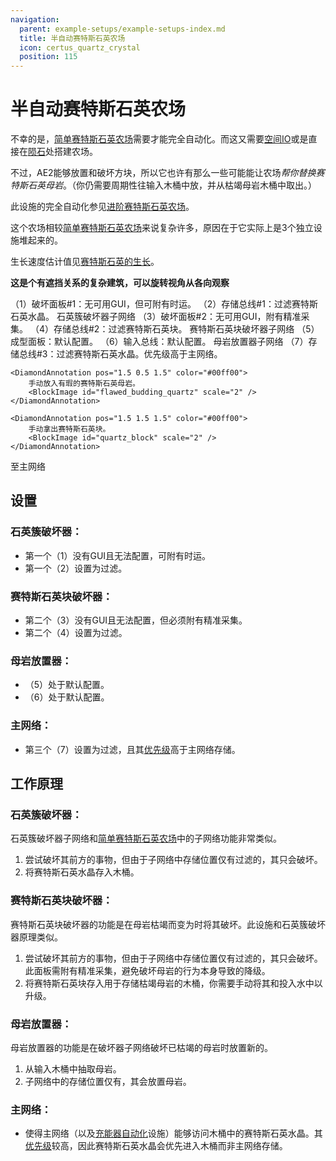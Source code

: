 ```yaml
---
navigation:
  parent: example-setups/example-setups-index.md
  title: 半自动赛特斯石英农场
  icon: certus_quartz_crystal
  position: 115
---
```


# 半自动赛特斯石英农场

不幸的是，[简单赛特斯石英农场](simple-certus-farm.md)需要<ItemLink id="flawless_budding_quartz" />才能完全自动化。而这又需要[空间IO](../ae2-mechanics/spatial-io.md)或是直接在[陨石](../ae2-mechanics/meteorites.md)处搭建农场。

不过，AE2能够放置和破坏方块，所以它也许有那么一些可能能让农场*帮你替换赛特斯石英母岩*。（你仍需要周期性往输入木桶中放<ItemLink id="flawed_budding_quartz" />，并从枯竭母岩木桶中取出<ItemLink id="quartz_block" />。）

此设施的完全自动化参见[进阶赛特斯石英农场](advanced-certus-farm.md)。

这个农场相较[简单赛特斯石英农场](simple-certus-farm.md)来说复杂许多，原因在于它实际上是3个独立设施堆起来的。

生长速度估计值见[赛特斯石英的生长](../ae2-mechanics/certus-growth.md)。

**这是个有遮挡关系的复杂建筑，可以旋转视角从各向观察**

<GameScene zoom="6" interactive={true}>
  <ImportStructure src="../assets/assemblies/semiauto_certus_farm.snbt" />

  <BoxAnnotation color="#ddaaaa" min="3.7 2 1" max="4 3 2">
        （1）破坏面板#1：无可用GUI，但可附有时运。
  </BoxAnnotation>

  <BoxAnnotation color="#ddaaaa" min="2 2 1" max="2.3 3 2">
        （2）存储总线#1：过滤赛特斯石英水晶。
        <ItemImage id="certus_quartz_crystal" scale="2" />
  </BoxAnnotation>

  <DiamondAnnotation pos="3 2.5 1.5" color="#ff0000">
    石英簇破坏器子网络
  </DiamondAnnotation>

  <BoxAnnotation color="#aaddaa" min="3.7 1 1" max="4 2 2">
        （3）破坏面板#2：无可用GUI，附有精准采集。
  </BoxAnnotation>

  <BoxAnnotation color="#aaddaa" min="2 1 1" max="2.3 2 2">
        （4）存储总线#2：过滤赛特斯石英块。
        <BlockImage id="quartz_block" scale="2" />
  </BoxAnnotation>

  <DiamondAnnotation pos="3 1.5 1.5" color="#00ff00">
    赛特斯石英块破坏器子网络
  </DiamondAnnotation>

  <BoxAnnotation color="#ffddaa" min="4 0.7 1" max="5 1 2">
        （5）成型面板：默认配置。
  </BoxAnnotation>

  <BoxAnnotation color="#ffddaa" min="2 0 1" max="2.3 1 2">
        （6）输入总线：默认配置。
  </BoxAnnotation>

  <DiamondAnnotation pos="3 0.5 1.5" color="#ddcc00">
    母岩放置器子网络
  </DiamondAnnotation>

  <BoxAnnotation color="#aaaadd" min="0.7 2 1" max="1 3 2">
        （7）存储总线#3：过滤赛特斯石英水晶。优先级高于主网络。
        <ItemImage id="certus_quartz_crystal" scale="2" />
  </BoxAnnotation>

    <DiamondAnnotation pos="1.5 0.5 1.5" color="#00ff00">
        手动放入有瑕的赛特斯石英母岩。
        <BlockImage id="flawed_budding_quartz" scale="2" />
    </DiamondAnnotation>

    <DiamondAnnotation pos="1.5 1.5 1.5" color="#00ff00">
        手动拿出赛特斯石英块。
        <BlockImage id="quartz_block" scale="2" />
    </DiamondAnnotation>

<DiamondAnnotation pos="0.5 0.5 0" color="#00ff00">
        至主网络
    </DiamondAnnotation>

  <IsometricCamera yaw="165" pitch="5" />
</GameScene>

## 设置

### 石英簇破坏器：

* 第一个<ItemLink id="annihilation_plane" />（1）没有GUI且无法配置，可附有时运。
* 第一个<ItemLink id="storage_bus" />（2）设置为过滤<ItemLink id="certus_quartz_crystal" />。

### 赛特斯石英块破坏器：

* 第二个<ItemLink id="annihilation_plane" />（3）没有GUI且无法配置，但必须附有精准采集。
* 第二个<ItemLink id="storage_bus" />（4）设置为过滤<ItemLink id="quartz_block" />。

### 母岩放置器：

* <ItemLink id="formation_plane" />（5）处于默认配置。
* <ItemLink id="import_bus" />（6）处于默认配置。

### 主网络：

* 第三个<ItemLink id="storage_bus" />（7）设置为过滤<ItemLink id="certus_quartz_crystal" />，且其[优先级](../ae2-mechanics/import-export-storage.md#storage-priority)高于主网络存储。

## 工作原理

### 石英簇破坏器：

石英簇破坏器子网络和[简单赛特斯石英农场](simple-certus-farm.md)中的子网络功能非常类似。

1. <ItemLink id="annihilation_plane" />尝试破坏其前方的事物，但由于子网络中存储位置仅有过滤<ItemLink id="certus_quartz_crystal" />的<ItemLink id="storage_bus" />，其只会破坏<ItemLink id="quartz_cluster" />。
2. <ItemLink id="storage_bus" />将赛特斯石英水晶存入木桶。

### 赛特斯石英块破坏器：

赛特斯石英块破坏器的功能是在母岩枯竭而变为<ItemLink id="quartz_block" />时将其破坏。此设施和石英簇破坏器原理类似。

1. <ItemLink id="annihilation_plane" />尝试破坏其前方的事物，但由于子网络中存储位置仅有过滤<ItemLink id="quartz_block" />的<ItemLink id="storage_bus" />，其只会破坏<ItemLink id="quartz_block" />。此面板需附有精准采集，避免破坏母岩的行为本身导致的降级。
2. <ItemLink id="storage_bus" />将赛特斯石英块存入用于存储枯竭母岩的木桶，你需要手动将其和<ItemLink id="charged_certus_quartz_crystal" />投入水中以升级。

### 母岩放置器：

母岩放置器的功能是在破坏器子网络破坏已枯竭的母岩时放置新的<ItemLink id="flawed_budding_quartz" />。

1. <ItemLink id="import_bus" />从输入木桶中抽取母岩。
2. 子网络中的存储位置仅有<ItemLink id="formation_plane" />，其会放置母岩。

### 主网络：

* <ItemLink id="storage_bus" />使得主网络（以及[充能器自动化](charger-automation.md)设施）能够访问木桶中的赛特斯石英水晶。其[优先级](../ae2-mechanics/import-export-storage.md#storage-priority)较高，因此赛特斯石英水晶会优先进入木桶而非主网络存储。